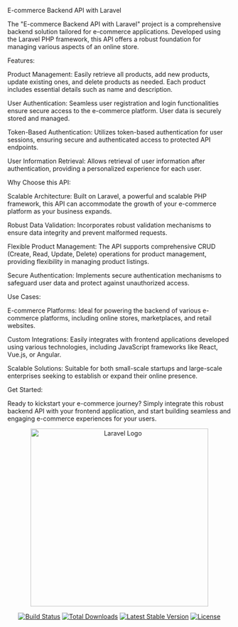 E-commerce Backend API with Laravel

The "E-commerce Backend API with Laravel" project is a comprehensive backend solution tailored for e-commerce applications. Developed using the Laravel PHP framework, this API offers a robust foundation for managing various aspects of an online store.

Features:

Product Management: Easily retrieve all products, add new products, update existing ones, and delete products as needed. Each product includes essential details such as name and description.

User Authentication: Seamless user registration and login functionalities ensure secure access to the e-commerce platform. User data is securely stored and managed.

Token-Based Authentication: Utilizes token-based authentication for user sessions, ensuring secure and authenticated access to protected API endpoints.

User Information Retrieval: Allows retrieval of user information after authentication, providing a personalized experience for each user.

Why Choose this API:

Scalable Architecture: Built on Laravel, a powerful and scalable PHP framework, this API can accommodate the growth of your e-commerce platform as your business expands.

Robust Data Validation: Incorporates robust validation mechanisms to ensure data integrity and prevent malformed requests.

Flexible Product Management: The API supports comprehensive CRUD (Create, Read, Update, Delete) operations for product management, providing flexibility in managing product listings.

Secure Authentication: Implements secure authentication mechanisms to safeguard user data and protect against unauthorized access.

Use Cases:

E-commerce Platforms: Ideal for powering the backend of various e-commerce platforms, including online stores, marketplaces, and retail websites.

Custom Integrations: Easily integrates with frontend applications developed using various technologies, including JavaScript frameworks like React, Vue.js, or Angular.

Scalable Solutions: Suitable for both small-scale startups and large-scale enterprises seeking to establish or expand their online presence.

Get Started:

Ready to kickstart your e-commerce journey? Simply integrate this robust backend API with your frontend application, and start building seamless and engaging e-commerce experiences for your users.

<p align="center"><a href="https://laravel.com" target="_blank"><img src="https://raw.githubusercontent.com/laravel/art/master/logo-lockup/5%20SVG/2%20CMYK/1%20Full%20Color/laravel-logolockup-cmyk-red.svg" width="400" alt="Laravel Logo"></a></p>

<p align="center">
<a href="https://github.com/laravel/framework/actions"><img src="https://github.com/laravel/framework/workflows/tests/badge.svg" alt="Build Status"></a>
<a href="https://packagist.org/packages/laravel/framework"><img src="https://img.shields.io/packagist/dt/laravel/framework" alt="Total Downloads"></a>
<a href="https://packagist.org/packages/laravel/framework"><img src="https://img.shields.io/packagist/v/laravel/framework" alt="Latest Stable Version"></a>
<a href="https://packagist.org/packages/laravel/framework"><img src="https://img.shields.io/packagist/l/laravel/framework" alt="License"></a>
</p>

